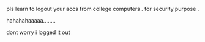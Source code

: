 pls learn to logout your accs from college computers .
for security purpose .


hahahahaaaaa........

dont worry i logged it out

